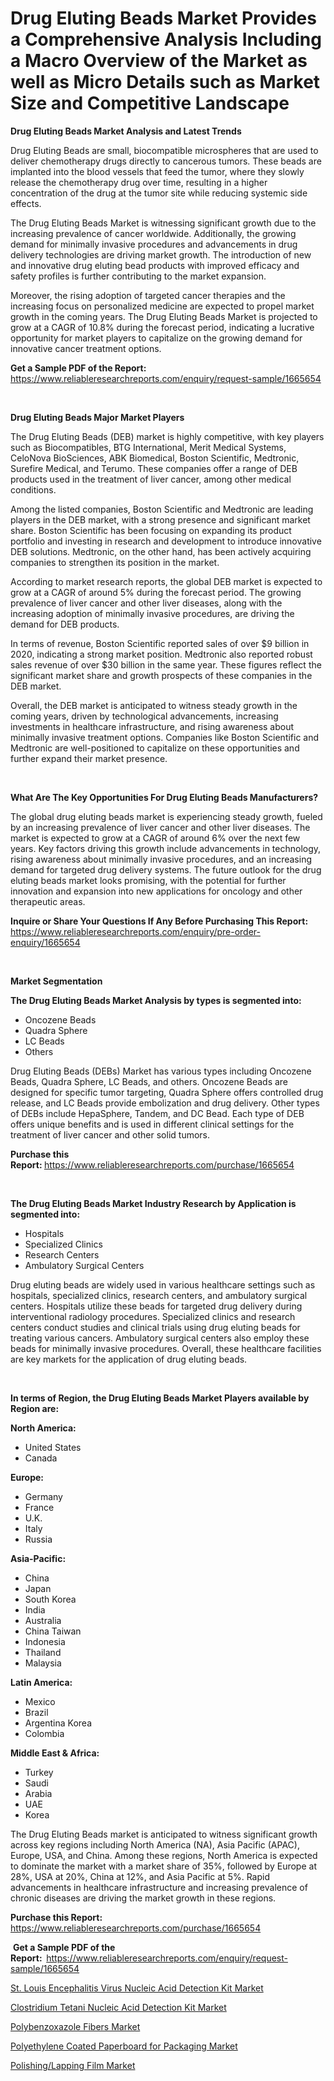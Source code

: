 <p><h1>Drug Eluting Beads Market Provides a Comprehensive Analysis Including a Macro Overview of the Market as well as Micro Details such as Market Size and Competitive Landscape</h1></p><p><strong>Drug Eluting Beads Market Analysis and Latest Trends</strong></p>
<p><p>Drug Eluting Beads are small, biocompatible microspheres that are used to deliver chemotherapy drugs directly to cancerous tumors. These beads are implanted into the blood vessels that feed the tumor, where they slowly release the chemotherapy drug over time, resulting in a higher concentration of the drug at the tumor site while reducing systemic side effects.</p><p>The Drug Eluting Beads Market is witnessing significant growth due to the increasing prevalence of cancer worldwide. Additionally, the growing demand for minimally invasive procedures and advancements in drug delivery technologies are driving market growth. The introduction of new and innovative drug eluting bead products with improved efficacy and safety profiles is further contributing to the market expansion.</p><p>Moreover, the rising adoption of targeted cancer therapies and the increasing focus on personalized medicine are expected to propel market growth in the coming years. The Drug Eluting Beads Market is projected to grow at a CAGR of 10.8% during the forecast period, indicating a lucrative opportunity for market players to capitalize on the growing demand for innovative cancer treatment options.</p></p>
<p><strong>Get a Sample PDF of the Report:&nbsp;</strong> <a href="https://www.reliableresearchreports.com/enquiry/request-sample/1665654">https://www.reliableresearchreports.com/enquiry/request-sample/1665654</a></p>
<p>&nbsp;</p>
<p><strong>Drug Eluting Beads Major Market Players</strong></p>
<p><p>The Drug Eluting Beads (DEB) market is highly competitive, with key players such as Biocompatibles, BTG International, Merit Medical Systems, CeloNova BioSciences, ABK Biomedical, Boston Scientific, Medtronic, Surefire Medical, and Terumo. These companies offer a range of DEB products used in the treatment of liver cancer, among other medical conditions.</p><p>Among the listed companies, Boston Scientific and Medtronic are leading players in the DEB market, with a strong presence and significant market share. Boston Scientific has been focusing on expanding its product portfolio and investing in research and development to introduce innovative DEB solutions. Medtronic, on the other hand, has been actively acquiring companies to strengthen its position in the market.</p><p>According to market research reports, the global DEB market is expected to grow at a CAGR of around 5% during the forecast period. The growing prevalence of liver cancer and other liver diseases, along with the increasing adoption of minimally invasive procedures, are driving the demand for DEB products.</p><p>In terms of revenue, Boston Scientific reported sales of over $9 billion in 2020, indicating a strong market position. Medtronic also reported robust sales revenue of over $30 billion in the same year. These figures reflect the significant market share and growth prospects of these companies in the DEB market.</p><p>Overall, the DEB market is anticipated to witness steady growth in the coming years, driven by technological advancements, increasing investments in healthcare infrastructure, and rising awareness about minimally invasive treatment options. Companies like Boston Scientific and Medtronic are well-positioned to capitalize on these opportunities and further expand their market presence.</p></p>
<p>&nbsp;</p>
<p><strong>What Are The Key Opportunities For Drug Eluting Beads Manufacturers?</strong></p>
<p><p>The global drug eluting beads market is experiencing steady growth, fueled by an increasing prevalence of liver cancer and other liver diseases. The market is expected to grow at a CAGR of around 6% over the next few years. Key factors driving this growth include advancements in technology, rising awareness about minimally invasive procedures, and an increasing demand for targeted drug delivery systems. The future outlook for the drug eluting beads market looks promising, with the potential for further innovation and expansion into new applications for oncology and other therapeutic areas.</p></p>
<p><strong>Inquire or Share Your Questions If Any Before Purchasing This Report:</strong> <a href="https://www.reliableresearchreports.com/enquiry/pre-order-enquiry/1665654">https://www.reliableresearchreports.com/enquiry/pre-order-enquiry/1665654</a></p>
<p>&nbsp;</p>
<p><strong>Market Segmentation</strong></p>
<p><strong>The Drug Eluting Beads Market Analysis by types is segmented into:</strong></p>
<p><ul><li>Oncozene Beads</li><li>Quadra Sphere</li><li>LC Beads</li><li>Others</li></ul></p>
<p><p>Drug Eluting Beads (DEBs) Market has various types including Oncozene Beads, Quadra Sphere, LC Beads, and others. Oncozene Beads are designed for specific tumor targeting, Quadra Sphere offers controlled drug release, and LC Beads provide embolization and drug delivery. Other types of DEBs include HepaSphere, Tandem, and DC Bead. Each type of DEB offers unique benefits and is used in different clinical settings for the treatment of liver cancer and other solid tumors.</p></p>
<p><strong>Purchase this Report:&nbsp;</strong><a href="https://www.reliableresearchreports.com/purchase/1665654">https://www.reliableresearchreports.com/purchase/1665654</a></p>
<p>&nbsp;</p>
<p><strong>The Drug Eluting Beads Market Industry Research by Application is segmented into:</strong></p>
<p><ul><li>Hospitals</li><li>Specialized Clinics</li><li>Research Centers</li><li>Ambulatory Surgical Centers</li></ul></p>
<p><p>Drug eluting beads are widely used in various healthcare settings such as hospitals, specialized clinics, research centers, and ambulatory surgical centers. Hospitals utilize these beads for targeted drug delivery during interventional radiology procedures. Specialized clinics and research centers conduct studies and clinical trials using drug eluting beads for treating various cancers. Ambulatory surgical centers also employ these beads for minimally invasive procedures. Overall, these healthcare facilities are key markets for the application of drug eluting beads.</p></p>
<p>&nbsp;</p>
<p><strong>In terms of Region, the Drug Eluting Beads Market Players available by Region are:</strong></p>
<p>
    <p> <strong> North America: </strong>
        <ul>
            <li>United States</li>
            <li>Canada</li>
        </ul>
        </p> 
    <p> <strong> Europe: </strong>
        <ul>
            <li>Germany</li>
            <li>France</li>
            <li>U.K.</li>
            <li>Italy</li>
            <li>Russia</li>
        </ul>
        </p> 
    <p> <strong> Asia-Pacific: </strong>
        <ul>
            <li>China</li>
            <li>Japan</li>
            <li>South Korea</li>
            <li>India</li>
            <li>Australia</li>
            <li>China Taiwan</li>
            <li>Indonesia</li>
            <li>Thailand</li>
            <li>Malaysia</li>
        </ul>
        </p> 
    <p> <strong> Latin America: </strong>
        <ul>
            <li>Mexico</li>
            <li>Brazil</li>
            <li>Argentina Korea</li>
            <li>Colombia</li>
        </ul>
        </p> 
    <p> <strong> Middle East & Africa: </strong>
        <ul>
            <li>Turkey</li>
            <li>Saudi</li>
            <li>Arabia</li>
            <li>UAE</li>
            <li>Korea</li>
        </ul>
    </p>
    </p>
<p><p>The Drug Eluting Beads market is anticipated to witness significant growth across key regions including North America (NA), Asia Pacific (APAC), Europe, USA, and China. Among these regions, North America is expected to dominate the market with a market share of 35%, followed by Europe at 28%, USA at 20%, China at 12%, and Asia Pacific at 5%. Rapid advancements in healthcare infrastructure and increasing prevalence of chronic diseases are driving the market growth in these regions.</p></p>
<p><strong>Purchase this Report: </strong><a href="https://www.reliableresearchreports.com/purchase/1665654">https://www.reliableresearchreports.com/purchase/1665654</a></p>
<p>&nbsp;<strong>Get a Sample PDF of the Report:&nbsp;&nbsp;</strong><a href="https://www.reliableresearchreports.com/enquiry/request-sample/1665654">https://www.reliableresearchreports.com/enquiry/request-sample/1665654</a></p>
<p><strong></strong></p>
<p><p><a href="https://issuu.com/reportprime-2/docs/st-louis-encephalitis-virus-nucleic-acid-detection">St. Louis Encephalitis Virus Nucleic Acid Detection Kit Market</a></p><p><a href="https://issuu.com/reportprime-2/docs/clostridium-tetani-nucleic-acid-detection-kit-mark">Clostridium Tetani Nucleic Acid Detection Kit Market</a></p><p><a href="https://github.com/joannagoyvaerts/Market-Research-Report-List-1/blob/main/polybenzoxazole-fibers-market.md">Polybenzoxazole Fibers Market</a></p><p><a href="https://github.com/lubmix/Market-Research-Report-List-1/blob/main/polyethylene-coated-paperboard-for-packaging-market.md">Polyethylene Coated Paperboard for Packaging Market</a></p><p><a href="https://github.com/bracarafogo/Market-Research-Report-List-2/blob/main/polishinglapping-film-market.md">Polishing/Lapping Film Market</a></p></p>